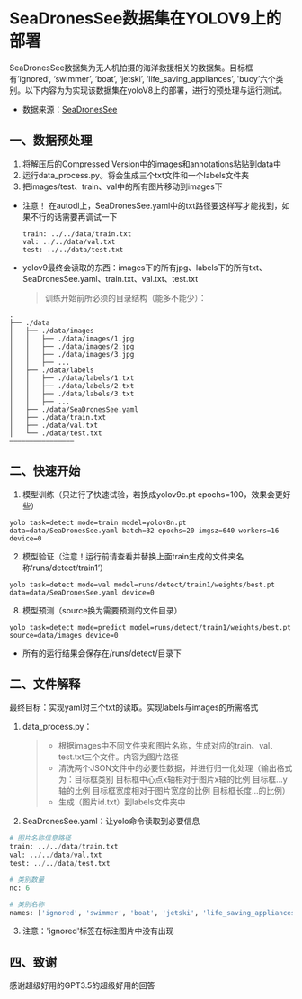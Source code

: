# SeaDronesSee数据集在YOLOV9上的部署

SeaDronesSee数据集为无人机拍摄的海洋救援相关的数据集。目标框有’ignored’, ‘swimmer’, ‘boat’, ‘jetski’, ‘life_saving_appliances’, 'buoy’六个类别。以下内容为为实现该数据集在yoloV8上的部署，进行的预处理与运行测试。

+ 数据来源：[SeaDronesSee](https://github.com/Ben93kie/SeaDronesSee/tree/main)

## 一、数据预处理

1. 将解压后的Compressed Version中的images和annotations粘贴到data中
2. 运行data_process.py。将会生成三个txt文件和一个labels文件夹
3. 把images/test、train、val中的所有图片移动到images下

+ 注意！   在autodl上，SeaDronesSee.yaml中的txt路径要这样写才能找到，如果不行的话需要再调试一下
  ```
  train: ../../data/train.txt
  val: ../../data/val.txt
  test: ../../data/test.txt
  ```

+ yolov9最终会读取的东西：images下的所有jpg、labels下的所有txt、SeaDronesSee.yaml、train.txt、val.txt、test.txt
  > 训练开始前所必须的目录结构（能多不能少）：



```
.
├── ./data
│   ├── ./data/images
│   │   ├── ./data/images/1.jpg
│   │   ├── ./data/images/2.jpg
│   │   ├── ./data/images/3.jpg
│   │   ├── ...
│   ├── ./data/labels
│   │   ├── ./data/labels/1.txt
│   │   ├── ./data/labels/2.txt
│   │   ├── ./data/labels/3.txt
│   │   ├── ...
│   ├── ./data/SeaDronesSee.yaml
│   ├── ./data/train.txt
│   ├── ./data/val.txt
│   └── ./data/test.txt
————————————————
```



## 二、快速开始

1. 模型训练（只进行了快速试验，若换成yolov9c.pt   epochs=100，效果会更好些）

``` Terminal
yolo task=detect mode=train model=yolov8n.pt data=data/SeaDronesSee.yaml batch=32 epochs=20 imgsz=640 workers=16 device=0
```

2. 模型验证（注意！运行前请查看并替换上面train生成的文件夹名称‘runs/detect/train1’）

```Terminal
yolo task=detect mode=val model=runs/detect/train1/weights/best.pt data=data/SeaDronesSee.yaml device=0
```

8. 模型预测（source换为需要预测的文件目录）

```Terminal
yolo task=detect mode=predict model=runs/detect/train1/weights/best.pt source=data/images device=0
```

+ 所有的运行结果会保存在/runs/detect/目录下



## 二、文件解释

最终目标：实现yaml对三个txt的读取。实现labels与images的所需格式

1. data_process.py：

   > + 根据images中不同文件夹和图片名称，生成对应的train、val、test.txt三个文件。内容为图片路径
   > + 清洗两个JSON文件中的必要性数据，并进行归一化处理（输出格式为：目标框类别 目标框中心点x轴相对于图片x轴的比例 目标框...y轴的比例 目标框宽度相对于图片宽度的比例 目标框长度...的比例）
   > + 生成（图片id.txt）到labels文件夹中

2. SeaDronesSee.yaml：让yolo命令读取到必要信息

```python
# 图片名称信息路径
train: ../../data/train.txt
val: ../../data/val.txt
test: ../../data/test.txt

# 类别数量
nc: 6

# 类别名称
names: ['ignored', 'swimmer', 'boat', 'jetski', 'life_saving_appliances', 'buoy']
```

3. 注意：'ignored'标签在标注图片中没有出现



## 四、致谢

感谢超级好用的GPT3.5的超级好用的回答
